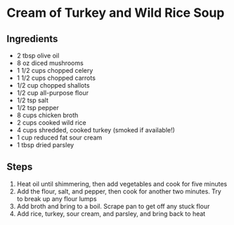 # Cream of Turkey and Wild Rice Soup

## Ingredients
* 2 tbsp olive oil
* 8 oz diced mushrooms
* 1 1/2 cups chopped celery
* 1 1/2 cups chopped carrots
* 1/2 cup chopped shallots
* 1/2 cup all-purpose flour
* 1/2 tsp salt
* 1/2 tsp pepper
* 8 cups chicken broth
* 2 cups cooked wild rice
* 4 cups shredded, cooked turkey (smoked if available!)
* 1 cup reduced fat sour cream
* 1 tbsp dried parsley

## Steps

1. Heat oil until shimmering, then add vegetables and cook for five minutes
1. Add the flour, salt, and pepper, then cook for another two minutes. Try to break up any flour lumps
1. Add broth and bring to a boil. Scrape pan to get off any stuck flour
1. Add rice, turkey, sour cream, and parsley, and bring back to heat
